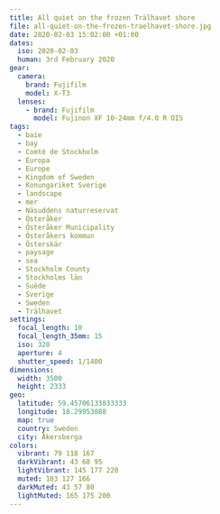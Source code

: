 ```yaml
---
title: All quiet on the frozen Trälhavet shore
file: all-quiet-on-the-frozen-traelhavet-shore.jpg
date: 2020-02-03 15:02:00 +01:00
dates:
  iso: 2020-02-03
  human: 3rd February 2020
gear:
  camera:
    brand: Fujifilm
    model: X-T3
  lenses:
    - brand: Fujifilm
      model: Fujinon XF 10-24mm f/4.0 R OIS
tags:
  - baie
  - bay
  - Comté de Stockholm
  - Europa
  - Europe
  - Kingdom of Sweden
  - Konungariket Sverige
  - landscape
  - mer
  - Näsuddens naturreservat
  - Österåker
  - Österåker Municipality
  - Österåkers kommun
  - Österskär
  - paysage
  - sea
  - Stockholm County
  - Stockholms län
  - Suède
  - Sverige
  - Sweden
  - Trälhavet
settings:
  focal_length: 10
  focal_length_35mm: 15
  iso: 320
  aperture: 4
  shutter_speed: 1/1400
dimensions:
  width: 3500
  height: 2333
geo:
  latitude: 59.45706133833333
  longitude: 18.29953088
  map: true
  country: Sweden
  city: Åkersberga
colors:
  vibrant: 79 118 167
  darkVibrant: 43 68 95
  lightVibrant: 145 177 220
  muted: 103 127 166
  darkMuted: 43 57 80
  lightMuted: 165 175 200
---
```



